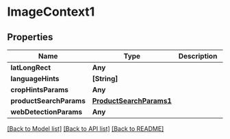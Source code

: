 # ImageContext1

## Properties
Name | Type | Description | Notes
------------ | ------------- | ------------- | -------------
**latLongRect** | **Any** |  | [optional] 
**languageHints** | **[String]** |  | [optional] 
**cropHintsParams** | **Any** |  | [optional] 
**productSearchParams** | [**ProductSearchParams1**](ProductSearchParams1.md) |  | [optional] 
**webDetectionParams** | **Any** |  | [optional] 

[[Back to Model list]](../README.md#documentation-for-models) [[Back to API list]](../README.md#documentation-for-api-endpoints) [[Back to README]](../README.md)


